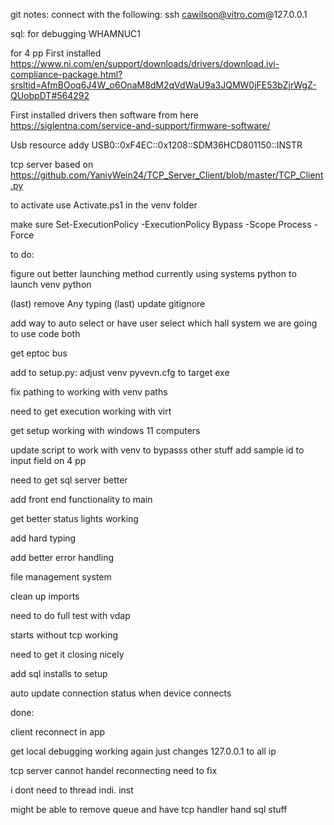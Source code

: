 git notes: 
connect with the following:
ssh cawilson@vitro.com@127.0.0.1

sql: for debugging
WHAMNUC1

for 4 pp
First installed
https://www.ni.com/en/support/downloads/drivers/download.ivi-compliance-package.html?srsltid=AfmBOoq6J4W_o6OnaM8dM2qVdWaU9a3JQMW0jFE53bZjrWgZ-QUobpDT#564292

First installed drivers then software from here
https://siglentna.com/service-and-support/firmware-software/ 


Usb resource addy
USB0::0xF4EC::0x1208::SDM36HCD801150::INSTR

tcp server based on 
https://github.com/YanivWein24/TCP_Server_Client/blob/master/TCP_Client.py

to activate use Activate.ps1 in the venv folder

make sure Set-ExecutionPolicy -ExecutionPolicy Bypass -Scope Process -Force

to do:

figure out better launching method currently using systems python to launch venv python

(last) remove Any typing
(last) update gitignore

add way to auto select or have user select which hall system we are going to use
code both

get eptoc bus


add to setup.py:
    adjust venv pyvevn.cfg to target exe



fix pathing to working with venv paths 



need to get execution working with virt 

get setup working with windows 11 computers

update script to work with venv to bypasss other stuff
add sample id to input field on 4 pp

need to get sql server better

add front end functionality to main

get better status lights working

add hard typing 

add better error handling

file management system

clean up imports


need to do full test with vdap

 starts without tcp working

need to get it closing nicely

add sql installs to setup

auto update connection status when device connects

done:

client reconnect in app 


get local debugging working again just changes 127.0.0.1 to all ip

tcp server cannot handel reconnecting need to fix

i dont need to thread indi. inst 

might be able to remove queue and have tcp handler hand sql stuff